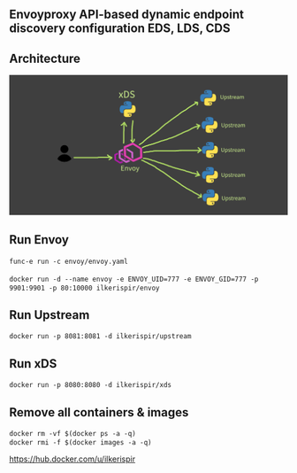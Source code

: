 ## Envoyproxy API-based dynamic endpoint discovery configuration EDS, LDS, CDS

## Architecture
![Architecture](architecture.png)

## Run Envoy
```
func-e run -c envoy/envoy.yaml

docker run -d --name envoy -e ENVOY_UID=777 -e ENVOY_GID=777 -p 9901:9901 -p 80:10000 ilkerispir/envoy
```
## Run Upstream
```
docker run -p 8081:8081 -d ilkerispir/upstream
```

## Run xDS
```
docker run -p 8080:8080 -d ilkerispir/xds
```

## Remove all containers & images
```
docker rm -vf $(docker ps -a -q)
docker rmi -f $(docker images -a -q)
```

https://hub.docker.com/u/ilkerispir